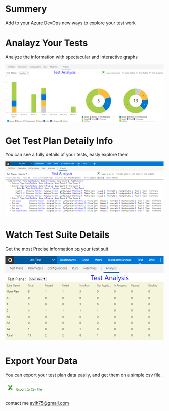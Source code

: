 # Summery

Add to your Azure DevOps new ways to explore your test work

# Analayz Your Tests

Analyze the information with spectacular and interactive graphs

![Layout Customization](images/D.png)

# Get Test Plan Detaily Info

You can see a fully details of your tests, easly explore them

![Layout Customization](images/B.png)

# Watch Test Suite Details

Get the most Precise information םכ your test suit

![Layout Customization](images/C.png)

# Export Your Data

You can export your test plan data easily, and get them on a simple csv file.

![Layout Customization](images/E.png)

contact me avih75@gmail.com